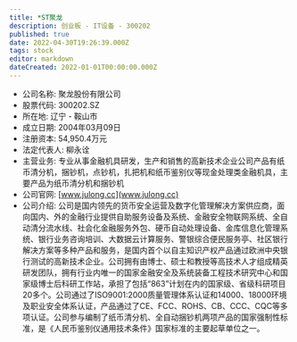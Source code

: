 ```yaml
---
title: *ST聚龙
description: 创业板 - IT设备 - 300202
published: true
date: 2022-04-30T19:26:39.000Z
tags: stock
editor: markdown
dateCreated: 2022-01-01T00:00:00.000Z
---
```


- 公司名称: 聚龙股份有限公司
- 股票代码: 300202.SZ
- 所在地: 辽宁 - 鞍山市
- 成立日期: 2004年03月09日
- 注册资本: 54,950.4万元
- 法定代表人: 柳永诠
- 主营业务: 专业从事金融机具研发，生产和销售的高新技术企业公司产品有纸币清分机，捆钞机，点钞机，扎把机和纸币鉴别仪等现金处理类金融机具，主要产品为纸币清分机和捆钞机
- 公司官网: [www.julong.cc](www.julong.cc)
- 公司介绍: 公司是国内领先的货币安全运营及数字化管理解决方案供应商，面向国内、外的金融行业提供自助服务设备及系统、金融安全物联网系统、全自动清分流水线、社会化金融服务外包、硬币自动处理设备、金库信息化管理系统、银行业务咨询培训、大数据云计算服务、警银综合便民服务亭、社区银行解决方案等多种产品和服务，是国内首个以自主知识产权产品通过欧洲中央银行测试的高新技术企业。公司拥有由博士、硕士和教授等高技术人才组成精英研发团队，拥有行业内唯一的国家金融安全及系统装备工程技术研究中心和国家级博士后科研工作站，承担了包括“863”计划在内的国家级、省级科研项目20多个。公司通过了ISO9001:2000质量管理体系认证和14000、18000环境及职业安全体系认证，产品通过了CE、FCC、ROHS、CB、CCC、CQC等多项认证。公司参与编制了纸币清分机、全自动捆钞机两项产品的国家强制性标准，是《人民币鉴别仪通用技术条件》国家标准的主要起草单位之一。


